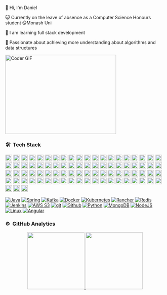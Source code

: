 <br />

👋 Hi, I'm Daniel

😺 Currently on the leave of absence as a Computer Science Honours student @Monash Uni

🌱 I am learning full stack development

🙌 Passionate about achieving more understanding about algorithms and data structures

<img alt="Coder GIF" height=250 width=350 src="https://magiccopy.xyz/assets/images/hadder.gif" />


### 🛠 &nbsp;Tech Stack


<a href="https://www.typescriptlang.org/" title="Typescript"><img src="https://github.com/get-icon/geticon/raw/master/icons/typescript-icon.svg" alt="Typescript" width="21px" height="21px"></a>
<a href="https://developer.mozilla.org/en-US/docs/Web/JavaScript" title="JavaScript"><img src="https://github.com/get-icon/geticon/raw/master/icons/javascript.svg" alt="JavaScript" width="21px" height="21px"></a>
<a href="https://tc39.es/ecma262/" title="ECMAScript 6"><img src="https://github.com/get-icon/geticon/raw/master/icons/es6.svg" alt="ECMAScript 6" width="21px" height="21px"></a>
<a href="https://reactjs.org/" title="React"><img src="https://github.com/get-icon/geticon/raw/master/icons/react.svg" alt="React" width="21px" height="21px"></a>
<a href="https://redux.js.org/" title="Redux"><img src="https://github.com/get-icon/geticon/raw/master/icons/redux.svg" alt="Redux" width="21px" height="21px"></a>
<a href="https://vuejs.org/" title="Vue.js"><img src="https://github.com/get-icon/geticon/raw/master/icons/vue.svg" alt="Vue.js" width="21px" height="21px"></a>
<a href="https://angular.io/" title="Angular"><img src="https://github.com/get-icon/geticon/raw/master/icons/angular-icon.svg" alt="Angular" width="21px" height="21px"></a>
<a href="https://svelte.dev/" title="Svelte"><img src="https://github.com/get-icon/geticon/raw/master/icons/svelte-icon.svg" alt="Svelte" width="21px" height="21px"></a>
<a href="https://rxjs.dev/" title="RxJS"><img src="https://github.com/get-icon/geticon/raw/master/icons/reactivex.svg" alt="RxJS" width="21px" height="21px"></a>
<a href="https://github.com/redux-observable/redux-observable" title="redux-observable"><img src="https://github.com/get-icon/geticon/raw/master/icons/redux-observable.svg" alt="redux-observable" width="21px" height="21px"></a>
<a href="https://d3js.org/" title="D3"><img src="https://github.com/get-icon/geticon/raw/master/icons/d3.svg" alt="D3" width="21px" height="21px"></a>
<a href="https://greensock.com/gsap/" title="GSAP"><img src="https://github.com/get-icon/geticon/raw/master/icons/gsap.svg" alt="GSAP" width="21px" height="21px"></a>
<a href="https://www.webrtc.org/" title="WebRTC"><img src="https://github.com/get-icon/geticon/raw/master/icons/webrtc.svg" alt="WebRTC" width="21px" height="21px"></a>
<a href="https://developers.google.com/web/tools/workbox" title="Workbox"><img src="https://github.com/get-icon/geticon/raw/master/icons/workbox-icon.svg" alt="Workbox" width="21px" height="21px"></a>
<a href="https://jquery.com/" title="jQuery"><img src="https://github.com/get-icon/geticon/raw/master/icons/jquery-icon.svg" alt="jQuery" width="21px" height="21px"></a>
<a href="https://www.w3.org/TR/CSS/" title="CSS3"><img src="https://github.com/get-icon/geticon/raw/master/icons/css-3.svg" alt="CSS3" width="21px" height="21px"></a>
<a href="https://sass-lang.com/" title="Sass"><img src="https://github.com/get-icon/geticon/raw/master/icons/sass.svg" alt="Sass" width="21px" height="21px"></a>
<a href="https://tailwindcss.com/" title="Tailwind CSS"><img src="https://github.com/get-icon/geticon/raw/master/icons/tailwindcss-icon.svg" alt="Tailwind CSS" width="21px" height="21px"></a>
<a href="https://material-ui.com/" title="Material UI"><img src="https://github.com/get-icon/geticon/raw/master/icons/material-ui.svg" alt="Material UI" width="21px" height="21px"></a>
<a href="https://ant.design/" title="Ant Design"><img src="https://github.com/get-icon/geticon/raw/master/icons/ant-design.svg" alt="Ant Design" width="21px" height="21px"></a>
<a href="https://getbootstrap.com/" title="Bootstrap"><img src="https://github.com/get-icon/geticon/raw/master/icons/bootstrap.svg" alt="Bootstrap" width="21px" height="21px"></a>
<a href="https://www.w3.org/TR/html5/" title="HTML5"><img src="https://github.com/get-icon/geticon/raw/master/icons/html-5.svg" alt="HTML5" width="21px" height="21px"></a>
<a href="https://nodejs.org/" title="Node.js"><img src="https://github.com/get-icon/geticon/raw/master/icons/nodejs-icon.svg" alt="Node.js" width="21px" height="21px"></a>
<a href="https://expressjs.com/" title="Express"><img src="https://github.com/get-icon/geticon/raw/master/icons/express.svg" alt="Express" width="21px" height="21px"></a>
<a href="https://nextjs.org/" title="Next.js"><img src="https://github.com/get-icon/geticon/raw/master/icons/nextjs-icon.svg" alt="Next.js" width="21px" height="21px"></a>
<a href="https://www.electronjs.org/" title="Electron"><img src="https://github.com/get-icon/geticon/raw/master/icons/electron.svg" alt="Electron" width="21px" height="21px"></a>
<a href="https://php.net/" title="PHP"><img src="https://github.com/get-icon/geticon/raw/master/icons/php.svg" alt="PHP" width="21px" height="21px"></a>
<a href="https://laravel.com/" title="Laravel"><img src="https://github.com/get-icon/geticon/raw/master/icons/laravel.svg" alt="Laravel" width="21px" height="21px"></a>
<a href="https://symfony.com/" title="Symfony"><img src="https://github.com/get-icon/geticon/raw/master/icons/symfony.svg" alt="Symfony" width="21px" height="21px"></a>
<a href="https://www.codeigniter.com/" title="CodeIgniter"><img src="https://github.com/get-icon/geticon/raw/master/icons/codeigniter.svg" alt="CodeIgniter" width="21px" height="21px"></a>
<a href="https://www.java.com/" title="Java"><img src="https://github.com/get-icon/geticon/raw/master/icons/java.svg" alt="Java" width="21px" height="21px"></a>
<a href="https://spring.io/" title="Spring"><img src="https://github.com/get-icon/geticon/raw/master/icons/spring.svg" alt="Spring" width="21px" height="21px"></a>
<a href="https://www.python.org/" title="Python"><img src="https://github.com/get-icon/geticon/raw/master/icons/python.svg" alt="Python" width="21px" height="21px"></a>
<a href="https://www.djangoproject.com/" title="Django"><img src="https://github.com/get-icon/geticon/raw/master/icons/django.svg" alt="Django" width="21px" height="21px"></a>
<a href="https://pandas.pydata.org/" title="pandas"><img src="https://github.com/get-icon/geticon/raw/master/icons/pandas-icon.svg" alt="pandas" width="21px" height="21px"></a>
<a href="https://numpy.org/" title="NumPy"><img src="https://github.com/get-icon/geticon/raw/master/icons/numpy-icon.svg" alt="NumPy" width="21px" height="21px"></a>
<a href="https://www.mongodb.org/" title="MongoDB"><img src="https://github.com/get-icon/geticon/raw/master/icons/mongodb-icon.svg" alt="MongoDB" width="21px" height="21px"></a>
<a href="https://dev.mysql.com/" title="MySQL"><img src="https://github.com/get-icon/geticon/raw/master/icons/mysql.svg" alt="MySQL" width="21px" height="21px"></a>
<a href="https://www.postgresql.org/" title="PostgreSQL"><img src="https://github.com/get-icon/geticon/raw/master/icons/postgresql.svg" alt="PostgreSQL" width="21px" height="21px"></a>
<a href="https://graphql.org/" title="GraphQL"><img src="https://github.com/get-icon/geticon/raw/master/icons/graphql.svg" alt="GraphQL" width="21px" height="21px"></a>
<a href="https://www.apollographql.com/" title="Apollo"><img src="https://github.com/get-icon/geticon/raw/master/icons/apollostack.svg" alt="Apollo" width="21px" height="21px"></a>
<a href="https://git-scm.com/" title="Git"><img src="https://github.com/get-icon/geticon/raw/master/icons/git-icon.svg" alt="Git" width="21px" height="21px"></a>
<a href="https://subversion.apache.org/" title="Subversion"><img src="https://github.com/get-icon/geticon/raw/master/icons/subversion.svg" alt="Subversion" width="21px" height="21px"></a>
<a href="https://www.npmjs.com/" title="npm"><img src="https://github.com/get-icon/geticon/raw/master/icons/npm.svg" alt="npm" width="21px" height="21px"></a>
<a href="https://yarnpkg.com/" title="Yarn"><img src="https://github.com/get-icon/geticon/raw/master/icons/yarn.svg" alt="Yarn" width="21px" height="21px"></a>
<a href="https://webpack.js.org/" title="webpack"><img src="https://github.com/get-icon/geticon/raw/master/icons/webpack.svg" alt="webpack" width="21px" height="21px"></a>
<a href="https://gulpjs.com/" title="gulp"><img src="https://github.com/get-icon/geticon/raw/master/icons/gulp.svg" alt="gulp" width="21px" height="21px"></a>
<a href="https://rollupjs.org/" title="rollup.js"><img src="https://github.com/get-icon/geticon/raw/master/icons/rollup.svg" alt="rollup.js" width="21px" height="21px"></a>
<a href="https://vitejs.dev/" title="Vite"><img src="https://github.com/get-icon/geticon/raw/master/icons/vite.svg" alt="Vite" width="21px" height="21px"></a>
<a href="https://www.snowpack.dev/" title="Snowpack"><img src="https://github.com/get-icon/geticon/raw/master/icons/snowpack.svg" alt="Snowpack" width="21px" height="21px"></a>
<a href="https://babeljs.io/" title="Babel"><img src="https://github.com/get-icon/geticon/raw/master/icons/babel.svg" alt="Babel" width="21px" height="21px"></a>
<a href="https://handlebarsjs.com/" title="Handlebars"><img src="https://github.com/get-icon/geticon/raw/master/icons/handlebars.svg" alt="Handlebars" width="21px" height="21px"></a>
<a href="https://eslint.org/" title="ESLint"><img src="https://github.com/get-icon/geticon/raw/master/icons/eslint.svg" alt="ESLint" width="21px" height="21px"></a>
<a href="https://prettier.io/" title="Prettier"><img src="https://github.com/get-icon/geticon/raw/master/icons/prettier.svg" alt="Prettier" width="21px" height="21px"></a>
<a href="https://jestjs.io/" title="Jest"><img src="https://github.com/get-icon/geticon/raw/master/icons/jest.svg" alt="Jest" width="21px" height="21px"></a>
<a href="https://github.com/enzymejs/enzyme" title="Enzyme"><img src="https://github.com/get-icon/geticon/raw/master/icons/enzyme.svg" alt="Enzyme" width="21px" height="21px"></a>
<a href="https://www.cypress.io/" title="Cypress"><img src="https://github.com/get-icon/geticon/raw/master/icons/cypress.svg" alt="Cypress" width="21px" height="21px"></a>
<a href="https://nightwatchjs.org/" title="Nightwatch.js"><img src="https://github.com/get-icon/geticon/raw/master/icons/nightwatch.svg" alt="Nightwatch.js" width="21px" height="21px"></a>
<a href="https://circleci.com/" title="CircleCI"><img src="https://github.com/get-icon/geticon/raw/master/icons/circleci.svg" alt="CircleCI" width="21px" height="21px"></a>
<a href="https://codecov.io/" title="Codecov"><img src="https://github.com/get-icon/geticon/raw/master/icons/codecov.svg" alt="Codecov" width="21px" height="21px"></a>
<a href="https://code.visualstudio.com/" title="Visual Studio Code"><img src="https://github.com/get-icon/geticon/raw/master/icons/visual-studio-code.svg" alt="Visual Studio Code" width="21px" height="21px"></a>
<a href="https://www.sublimetext.com/" title="Sublime Text"><img src="https://github.com/get-icon/geticon/raw/master/icons/sublime-text.svg" alt="Sublime Text" width="21px" height="21px"></a>
<a href="https://www.gatsbyjs.com/" title="Gatsby"><img src="https://github.com/get-icon/geticon/raw/master/icons/gatsby.svg" alt="Gatsby" width="21px" height="21px"></a>
<a href="https://gohugo.io/" title="Hugo"><img src="https://github.com/get-icon/geticon/raw/master/icons/hugo-icon.svg" alt="Hugo" width="21px" height="21px"></a>
<a href="https://wordpress.org/" title="WordPress"><img src="https://github.com/get-icon/geticon/raw/master/icons/wordpress-icon.svg" alt="WordPress" width="21px" height="21px"></a>
<a href="https://www.apache.org/" title="Apache"><img src="https://github.com/get-icon/geticon/raw/master/icons/apache.svg" alt="Apache" width="21px" height="21px"></a>
<a href="https://aws.amazon.com/" title="AWS"><img src="https://github.com/get-icon/geticon/raw/master/icons/aws.svg" alt="AWS" width="21px" height="21px"></a>
<a href="https://azure.microsoft.com/" title="Microsoft Azure"><img src="https://github.com/get-icon/geticon/raw/master/icons/azure-icon.svg" alt="Microsoft Azure" width="21px" height="21px"></a>
<a href="https://www.firebase.com/" title="Firebase"><img src="https://github.com/get-icon/geticon/raw/master/icons/firebase.svg" alt="Firebase" width="21px" height="21px"></a>
<a href="https://www.elastic.co/products/elasticsearch" title="Elasticsearch"><img src="https://github.com/get-icon/geticon/raw/master/icons/elasticsearch.svg" alt="Elasticsearch" width="21px" height="21px"></a>
<a href="https://www.cloudflare.com/" title="Cloudflare"><img src="https://github.com/get-icon/geticon/raw/master/icons/cloudflare.svg" alt="Cloudflare" width="21px" height="21px"></a>
<a href="https://openid.net/" title="OpenID"><img src="https://github.com/get-icon/geticon/raw/master/icons/openid-icon.svg" alt="OpenID" width="21px" height="21px"></a>
<a href="https://deno.land/" title="Deno"><img src="https://github.com/get-icon/geticon/raw/master/icons/deno.svg" alt="Deno" width="21px" height="21px"></a>
<a href="https://www.docker.com/" title="docker"><img src="https://github.com/get-icon/geticon/raw/master/icons/docker-icon.svg" alt="docker" width="21px" height="21px"></a>
<a href="https://reactnative.dev/" title="React Native"><img src="https://github.com/get-icon/geticon/raw/master/icons/react.svg" alt="React Native" width="21px" height="21px"></a>
<a href="https://www.embarcadero.com/products/delphi" title="Delphi"><img src="https://github.com/get-icon/geticon/raw/master/icons/delphi.svg" alt="Delphi" width="21px" height="21px"></a>
<a href="https://en.wikipedia.org/wiki/C_(programming_language)" title="C"><img src="https://github.com/get-icon/geticon/raw/master/icons/c.svg" alt="C" width="21px" height="21px"></a>
<a href="https://isocpp.org/" title="C++"><img src="https://github.com/get-icon/geticon/raw/master/icons/c-plusplus.svg" alt="C++" width="21px" height="21px"></a>
<a href="https://www.r-project.org/" title="R"><img src="https://github.com/get-icon/geticon/raw/master/icons/r-lang.svg" alt="R" width="21px" height="21px"></a>
<a href="https://nsis.sourceforge.io/" title="NSIS"><img src="https://github.com/get-icon/geticon/raw/master/icons/nsis.svg" alt="NSIS" width="21px" height="21px"></a>
<a href="https://www.adobe.com/products/photoshop.html" title="Adobe Photoshop"><img src="https://github.com/get-icon/geticon/raw/master/icons/adobe-photoshop.svg" alt="Adobe Photoshop" width="21px" height="21px"></a>
<a href="https://www.adobe.com/products/illustrator.html" title="Adobe Illustrator"><img src="https://github.com/get-icon/geticon/raw/master/icons/adobe-illustrator.svg" alt="Adobe Illustrator" width="21px" height="21px"></a>
<a href="https://inkscape.org/" title="Inkscape"><img src="https://github.com/get-icon/geticon/raw/master/icons/inkscape.svg" alt="Inkscape" width="21px" height="21px"></a>

[![Java](https://www.vectorlogo.zone/logos/java/java-ar21.svg)](https://www.java.com)
[![Spring](https://www.vectorlogo.zone/logos/springio/springio-ar21.svg)](https://spring.io/)
[![Kafka](https://www.vectorlogo.zone/logos/apache_kafka/apache_kafka-ar21.svg)](https://kafka.apache.org/)
[![Docker](https://www.vectorlogo.zone/logos/docker/docker-ar21.svg)](https://www.docker.com/)
[![Kubernetes](https://www.vectorlogo.zone/logos/kubernetes/kubernetes-ar21.svg)](https://kubernetes.io/)
[![Rancher](https://www.vectorlogo.zone/logos/rancher/rancher-ar21.svg)](https://rancher.com/)
[![Redis](https://www.vectorlogo.zone/logos/redis/redis-ar21.svg)](https://redis.io/)
[![Jenkins](https://www.vectorlogo.zone/logos/jenkins/jenkins-ar21.svg)](https://www.jenkins.io/)
[![AWS S3](https://www.vectorlogo.zone/logos/amazon_aws/amazon_aws-ar21.svg)](https://aws.amazon.com/ "Hosting")
[![git](https://www.vectorlogo.zone/logos/git-scm/git-scm-ar21.svg)](https://git-scm.com/ "Version control")
[![Github](https://www.vectorlogo.zone/logos/github/github-ar21.svg)](https://www.github.com/ "git hosting")
[![Python](https://www.vectorlogo.zone/logos/python/python-ar21.svg)](https://www.python.org/ "build-time scripts")
[![MongoDB](https://www.vectorlogo.zone/logos/mongodb/mongodb-ar21.svg)](https://www.mongodb.com/)
[![NodeJS](https://www.vectorlogo.zone/logos/nodejs/nodejs-ar21.svg)](https://nodejs.org)
[![Linux](https://www.vectorlogo.zone/logos/linux/linux-ar21.svg)](https://www.linux.org/)
[![Angular](https://www.vectorlogo.zone/logos/angular/angular-ar21.svg)](https://angular.io)

### ⚙️ &nbsp;GitHub Analytics

<p align="center">
<a href="https://github.com/daniel-wei">
  <img height="180em" src="https://github-readme-stats-eight-theta.vercel.app/api?username=leihehehe&show_icons=true&theme=algolia&include_all_commits=true&count_private=true"/>
  <img height="180em" src="https://github-readme-stats-eight-theta.vercel.app/api/top-langs/?username=daniel-wei&layout=compact&langs_count=8&theme=algolia"/>
</a>
</p>

